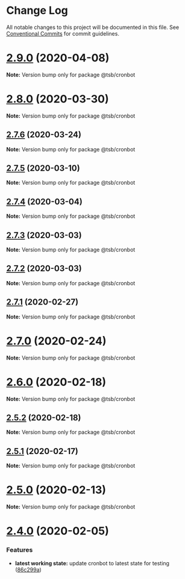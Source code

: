 # Change Log

All notable changes to this project will be documented in this file.
See [Conventional Commits](https://conventionalcommits.org) for commit guidelines.

# [2.9.0](https://github.com/technologiestiftung/flusshygiene/compare/v2.8.0...v2.9.0) (2020-04-08)

**Note:** Version bump only for package @tsb/cronbot





# [2.8.0](https://github.com/technologiestiftung/flusshygiene/compare/v2.7.6...v2.8.0) (2020-03-30)

**Note:** Version bump only for package @tsb/cronbot





## [2.7.6](https://github.com/technologiestiftung/flusshygiene/compare/v2.7.5...v2.7.6) (2020-03-24)

**Note:** Version bump only for package @tsb/cronbot





## [2.7.5](https://github.com/technologiestiftung/flusshygiene/compare/v2.7.4...v2.7.5) (2020-03-10)

**Note:** Version bump only for package @tsb/cronbot





## [2.7.4](https://github.com/technologiestiftung/flusshygiene/compare/v2.7.3...v2.7.4) (2020-03-04)

**Note:** Version bump only for package @tsb/cronbot





## [2.7.3](https://github.com/technologiestiftung/flusshygiene/compare/v2.7.1...v2.7.3) (2020-03-03)

**Note:** Version bump only for package @tsb/cronbot





## [2.7.2](https://github.com/technologiestiftung/flusshygiene/compare/v2.7.1...v2.7.2) (2020-03-03)

**Note:** Version bump only for package @tsb/cronbot





## [2.7.1](https://github.com/technologiestiftung/flusshygiene/compare/v2.7.0...v2.7.1) (2020-02-27)

**Note:** Version bump only for package @tsb/cronbot





# [2.7.0](https://github.com/technologiestiftung/flusshygiene/compare/v2.6.0...v2.7.0) (2020-02-24)

**Note:** Version bump only for package @tsb/cronbot





# [2.6.0](https://github.com/technologiestiftung/flusshygiene/compare/v2.5.2...v2.6.0) (2020-02-18)

**Note:** Version bump only for package @tsb/cronbot





## [2.5.2](https://github.com/technologiestiftung/flusshygiene/compare/v2.5.1...v2.5.2) (2020-02-18)

**Note:** Version bump only for package @tsb/cronbot





## [2.5.1](https://github.com/technologiestiftung/flusshygiene/compare/v2.5.0...v2.5.1) (2020-02-17)

**Note:** Version bump only for package @tsb/cronbot





# [2.5.0](https://github.com/technologiestiftung/flusshygiene/compare/v2.4.0...v2.5.0) (2020-02-13)

**Note:** Version bump only for package @tsb/cronbot





# [2.4.0](https://github.com/technologiestiftung/flusshygiene/compare/v2.3.2...v2.4.0) (2020-02-05)

### Features

- **latest working state:** update cronbot to latest state for testing ([86c299a](https://github.com/technologiestiftung/flusshygiene/commit/86c299ab3764252ca850c6d7cbdd66a941750f05))
